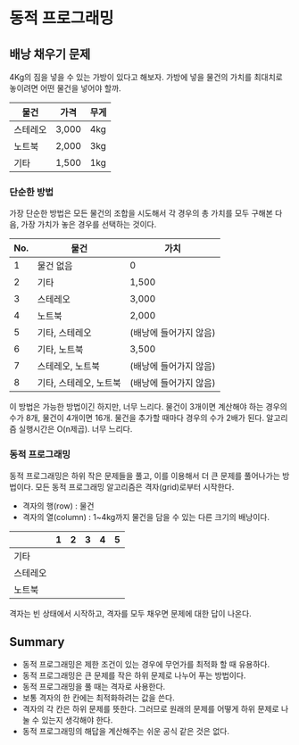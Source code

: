 # 동적 프로그래밍

## 배낭 채우기 문제
4Kg의 짐을 넣을 수 있는 가방이 있다고 해보자.
가방에 넣을 물건의 가치를 최대치로 놓이려면 어떤 물건을 넣어야 할까.

|물건    | 가격   | 무게 |
|-------|-------|-----|
|스테레오 | 3,000 | 4kg |
|노트북  | 2,000 | 3kg |
|기타    | 1,500 | 1kg |

### 단순한 방법
가장 단순한 방법은 모든 물건의 조합을 시도해서 각 경우의 총 가치를 모두 구해본 다음, 가장 가치가 놓은 경우를 선택하는 것이다.

|No. | 물건                | 가치                |
|----|--------------------|--------------------|
|1   | 물건 없음            | 0                  |
|2   | 기타                | 1,500              |
|3   | 스테레오             | 3,000              |
|4   | 노트북              | 2,000              |
|5   | 기타, 스테레오        | (배낭에 들어가지 않음)  |
|6   | 기타, 노트북         | 3,500              |
|7   | 스테레오, 노트북      | (배낭에 들어가지 않음)  |
|8   | 기타, 스테레오, 노트북 |  (배낭에 들어가지 않음) |

이 방법은 가능한 방법이긴 하지만, 너무 느리다.
물건이 3개이면 계산해야 하는 경우의 수가 8개, 물건이 4개이면 16개.
물건을 추가할 때마다 경우의 수가 2배가 된다. 알고리즘 실행시간은 O(n제곱). 너무 느리다.

### 동적 프로그래밍
동적 프로그래밍은 하위 작은 문제들을 풀고, 이를 이용해서 더 큰 문제를 풀어나가는 방법이다.
모든 동적 프로그래밍 알고리즘은 격자(grid)로부터 시작한다.
* 격자의 행(row) : 물건
* 격자의 열(column) : 1~4kg까지 물건을 담을 수 있는 다른 크기의 배낭이다.

|       | 1 | 2 | 3 | 4 | 5 |
|-------|---|---|---|---|---|
|기타    |   |   |   |   |   |
|스테레오 |   |   |   |   |   |
|노트북  |   |   |   |   |   |

격자는 빈 상태에서 시작하고, 격자를 모두 채우면 문제에 대한 답이 나온다.

## Summary
* 동적 프로그래밍은 제한 조건이 있는 경우에 무언가를 최적화 할 때 유용하다.
* 동적 프로그래밍은 큰 문제를 작은 하위 문제로 나누어 푸는 방법이다.
* 동적 프로그래밍을 풀 때는 격자로 사용한다.
* 보통 격자의 한 칸에는 최적화하려는 값을 쓴다.
* 격자의 각 칸은 하위 문제를 뜻한다. 그러므로 원래의 문제를 어떻게 하위 문제로 나눌 수 있는지 생각해야 한다.
* 동적 프로그래밍의 해답을 계산해주는 쉬운 공식 같은 것은 없다.